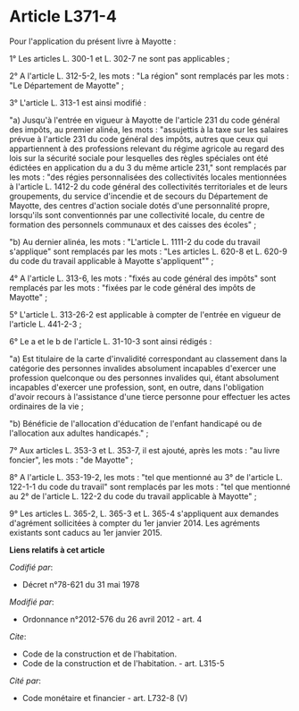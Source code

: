 # Article L371-4

Pour l'application du présent livre à Mayotte : 

1° Les articles L. 300-1 et L. 302-7 ne sont pas applicables ; 

2° A l'article L. 312-5-2, les mots : "La région" sont remplacés par les mots : "Le Département de Mayotte" ; 

3° L'article L. 313-1 est ainsi modifié : 

"a) Jusqu'à l'entrée en vigueur à Mayotte de l'article 231 du code général des impôts, au premier alinéa, les mots :
"assujettis à la taxe sur les salaires prévue à l'article 231 du code général des impôts, autres que ceux qui appartiennent à
des professions relevant du régime agricole au regard des lois sur la sécurité sociale pour lesquelles des règles spéciales
ont été édictées en application du a du 3 du même article 231," sont remplacés par les mots : "des régies personnalisées des
collectivités locales mentionnées à l'article L. 1412-2 du code général des collectivités territoriales et de leurs
groupements, du service d'incendie et de secours du Département de Mayotte, des centres d'action sociale dotés d'une
personnalité propre, lorsqu'ils sont conventionnés par une collectivité locale, du centre de formation des personnels
communaux et des caisses des écoles" ; 

"b) Au dernier alinéa, les mots : "L'article L. 1111-2 du code du travail s'applique" sont remplacés par les mots : "Les
articles L. 620-8 et L. 620-9 du code du travail applicable à Mayotte s'appliquent"" ; 

4° A l'article L. 313-6, les mots : "fixés au code général des impôts" sont remplacés par les mots : "fixées par le code
général des impôts de Mayotte" ; 

5° L'article L. 313-26-2 est applicable à compter de l'entrée en vigueur de l'article L. 441-2-3 ; 

6° Le a et le b de l'article L. 31-10-3 sont ainsi rédigés : 

"a) Est titulaire de la carte d'invalidité correspondant au classement dans la catégorie des personnes invalides absolument
incapables d'exercer une profession quelconque ou des personnes invalides qui, étant absolument incapables d'exercer une
profession, sont, en outre, dans l'obligation d'avoir recours à l'assistance d'une tierce personne pour effectuer les actes
ordinaires de la vie ; 

"b) Bénéficie de l'allocation d'éducation de l'enfant handicapé ou de l'allocation aux adultes handicapés." ; 

7° Aux articles L. 353-3 et L. 353-7, il est ajouté, après les mots : "au livre foncier", les mots : "de Mayotte" ; 

8° A l'article L. 353-19-2, les mots : "tel que mentionné au 3° de l'article L. 122-1-1 du code du travail" sont remplacés
par les mots : "tel que mentionné au 2° de l'article L. 122-2 du code du travail applicable à Mayotte" ; 

9° Les articles L. 365-2, L. 365-3 et L. 365-4 s'appliquent aux demandes d'agrément sollicitées à compter du 1er janvier
2014. Les agréments existants sont caducs au 1er janvier 2015.

**Liens relatifs à cet article**

_Codifié par_:

  - Décret n°78-621 du 31 mai 1978

_Modifié par_:

  - Ordonnance n°2012-576 du 26 avril 2012 - art. 4

_Cite_:

  - Code de la construction et de l'habitation.
  - Code de la construction et de l'habitation. - art. L315-5

_Cité par_:

  - Code monétaire et financier - art. L732-8 (V)
